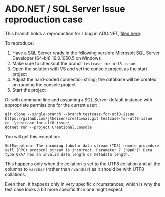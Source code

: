 # ADO.NET / SQL Server Issue reproduction case

This branch holds a reproduction for a bug in ADO.NET, [filed here](https://github.com/dotnet/efcore/issues/30871).

To reproduce:

1. Have a SQL Server ready in the following version: Microsoft SQL Server Developer (64-bit) 16.0.1050.5 on Windows
2. Make sure to checkout the branch `testcase-for-utf8-issue`.
3. Open the solution with VS and set the console project as the start project
4. Adjust the hard-coded connection string; the database will be created on running the console project
5. Start the project

Or with command line and assuming a SQL Server default instance with appropriate permissions for the current user:

```
git clone --single-branch --branch testcase-for-utf8-issue https://github.com/jtheisen/creational.git testcase-for-utf8-issue
cd .\testcase-for-utf8-issue\
dotnet run --project Creational.Console
```

You will get this exception:

```
SqlException: The incoming tabular data stream (TDS) remote procedure call (RPC) protocol stream is incorrect. Parameter 7 ("@p8"): Data type 0xA7 has an invalid data length or metadata length.
```
This happens only when the collation is set to the UTF8 collation and all the columns to `varchar` (rather than `nvarchar`) as it should be with UTF8 collations.

Even then, it happens only in very specific circumstances, which is why the test case looks a bit more specific than one might expect.

